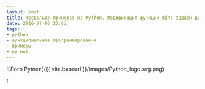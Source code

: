 ```yaml
---
layout: post
title: Несколько примеров на Python. Модификация функции min: задаём диапазон чисел. Несколько примеров функционального программирования.
date: 2016-07-05 23:01
tags:
- python
- функциональное программирование
- примеры
- не моё
---
```


![Лого Pytnon]({{ site.baseurl }}/images/Python_logo.svg.png)

f
